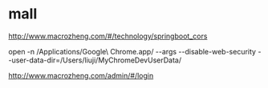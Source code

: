 # mall

http://www.macrozheng.com/#/technology/springboot_cors

open -n /Applications/Google\ Chrome.app/ --args --disable-web-security  --user-data-dir=/Users/liuji/MyChromeDevUserData/

http://www.macrozheng.com/admin/#/login
